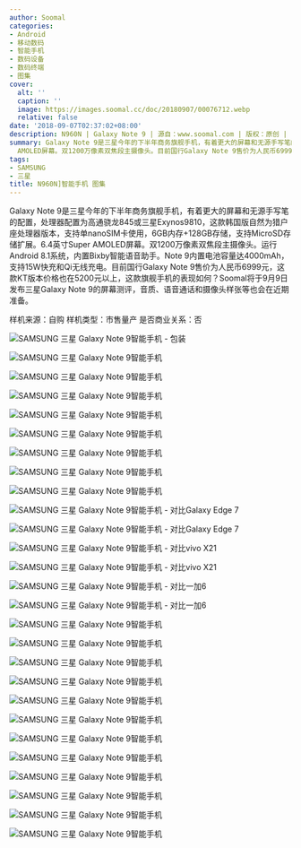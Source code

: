 ```yaml
---
author: Soomal
categories:
- Android
- 移动数码
- 智能手机
- 数码设备
- 数码终端
- 图集
cover:
  alt: ''
  caption: ''
  image: https://images.soomal.cc/doc/20180907/00076712.webp
  relative: false
date: '2018-09-07T02:37:02+08:00'
description: N960N | Galaxy Note 9 | 源自：www.soomal.com | 版权：原创 |  平均/总评分：10.00/100
summary: Galaxy Note 9是三星今年的下半年商务旗舰手机，有着更大的屏幕和无源手写笔的配置，处理器配置为高通骁龙845或三星Exynos9810，6.4英寸Super
  AMOLED屏幕。双1200万像素双焦段主摄像头。目前国行Galaxy Note 9售价为人民币6999元，这款KT版本价格也在5200元以上。
tags:
- SAMSUNG
- 三星
title: N960N]智能手机 图集
---
```


Galaxy Note 9是三星今年的下半年商务旗舰手机，有着更大的屏幕和无源手写笔的配置，处理器配置为高通骁龙845或三星Exynos9810，这款韩国版自然为猎户座处理器版本，支持单nanoSIM卡使用，6GB内存+128GB存储，支持MicroSD存储扩展。6.4英寸Super AMOLED屏幕。双1200万像素双焦段主摄像头。运行Android 8.1系统，内置Bixby智能语音助手。Note 9内置电池容量达4000mAh，支持15W快充和Qi无线充电。目前国行Galaxy Note 9售价为人民币6999元，这款KT版本价格也在5200元以上，这款旗舰手机的表现如何？Soomal将于9月9日发布三星Galaxy Note 9的屏幕测评，音质、语音通话和摄像头样张等也会在近期准备。



样机来源：自购
样机类型：市售量产
是否商业关系：否



![SAMSUNG 三星 Galaxy Note 9智能手机 - 包装](https://images.soomal.cc/doc/20180907/00076685.webp)



![SAMSUNG 三星 Galaxy Note 9智能手机](https://images.soomal.cc/doc/20180907/00076686.webp)



![SAMSUNG 三星 Galaxy Note 9智能手机](https://images.soomal.cc/doc/20180907/00076687.webp)



![SAMSUNG 三星 Galaxy Note 9智能手机](https://images.soomal.cc/doc/20180907/00076688.webp)



![SAMSUNG 三星 Galaxy Note 9智能手机](https://images.soomal.cc/doc/20180907/00076689.webp)



![SAMSUNG 三星 Galaxy Note 9智能手机](https://images.soomal.cc/doc/20180907/00076690.webp)



![SAMSUNG 三星 Galaxy Note 9智能手机](https://images.soomal.cc/doc/20180907/00076691.webp)



![SAMSUNG 三星 Galaxy Note 9智能手机](https://images.soomal.cc/doc/20180907/00076692.webp)



![SAMSUNG 三星 Galaxy Note 9智能手机](https://images.soomal.cc/doc/20180907/00076693.webp)



![SAMSUNG 三星 Galaxy Note 9智能手机 - 对比Galaxy Edge 7](https://images.soomal.cc/doc/20180907/00076694.webp)



![SAMSUNG 三星 Galaxy Note 9智能手机 - 对比Galaxy Edge 7](https://images.soomal.cc/doc/20180907/00076695.webp)



![SAMSUNG 三星 Galaxy Note 9智能手机 - 对比vivo X21](https://images.soomal.cc/doc/20180907/00076696.webp)



![SAMSUNG 三星 Galaxy Note 9智能手机 - 对比vivo X21](https://images.soomal.cc/doc/20180907/00076697.webp)



![SAMSUNG 三星 Galaxy Note 9智能手机 - 对比一加6](https://images.soomal.cc/doc/20180907/00076698.webp)



![SAMSUNG 三星 Galaxy Note 9智能手机 - 对比一加6](https://images.soomal.cc/doc/20180907/00076699.webp)



![SAMSUNG 三星 Galaxy Note 9智能手机](https://images.soomal.cc/doc/20180907/00076700.webp)



![SAMSUNG 三星 Galaxy Note 9智能手机](https://images.soomal.cc/doc/20180907/00076701.webp)



![SAMSUNG 三星 Galaxy Note 9智能手机](https://images.soomal.cc/doc/20180907/00076702.webp)



![SAMSUNG 三星 Galaxy Note 9智能手机](https://images.soomal.cc/doc/20180907/00076703.webp)



![SAMSUNG 三星 Galaxy Note 9智能手机](https://images.soomal.cc/doc/20180907/00076704.webp)



![SAMSUNG 三星 Galaxy Note 9智能手机](https://images.soomal.cc/doc/20180907/00076705.webp)



![SAMSUNG 三星 Galaxy Note 9智能手机](https://images.soomal.cc/doc/20180907/00076706.webp)



![SAMSUNG 三星 Galaxy Note 9智能手机](https://images.soomal.cc/doc/20180907/00076707.webp)



![SAMSUNG 三星 Galaxy Note 9智能手机](https://images.soomal.cc/doc/20180907/00076708.webp)



![SAMSUNG 三星 Galaxy Note 9智能手机](https://images.soomal.cc/doc/20180907/00076709.webp)



![SAMSUNG 三星 Galaxy Note 9智能手机](https://images.soomal.cc/doc/20180907/00076710.webp)



![SAMSUNG 三星 Galaxy Note 9智能手机](https://images.soomal.cc/doc/20180907/00076711.webp)